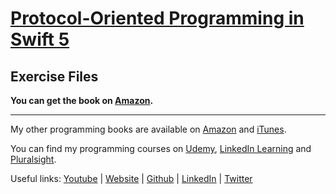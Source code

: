 # [Protocol-Oriented Programming in Swift 5](https://www.amazon.com/dp/B08N1MKHPT)
## Exercise Files

**You can get the book on **[Amazon](https://www.amazon.com/dp/B08N1MKHPT)**.**
* * * * *

My other programming books are available on [Amazon](amazon.com/author/nyisztor) and [iTunes](https://itunes.apple.com/us/author/karoly-nyisztor/id1345964804?mt=11).

You can find my programming courses on [Udemy](https://www.udemy.com/user/karolynyisztor), [LinkedIn Learning](https://www.linkedin.com/learning/instructors/karoly-nyisztor) and [Pluralsight](https://www.pluralsight.com/profile/author/karoly-nyisztor).
 
Useful links: [Youtube](https://www.youtube.com/c/swiftprogrammingtutorials) | [Website](http://www.leakka.com) | [Github](https://github.com/nyisztor) | [LinkedIn](https://www.linkedin.com/in/nykaroly/) | [Twitter](https://twitter.com/knyisztor)
